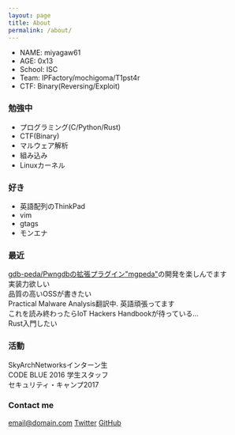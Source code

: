 ```yaml
---
layout: page
title: About
permalink: /about/
---
```


* NAME: miyagaw61
* AGE: 0x13
* School: ISC
* Team: IPFactory/mochigoma/T1pst4r
* CTF: Binary(Reversing/Exploit)

### 勉強中
* プログラミング(C/Python/Rust)
* CTF(Binary)
* マルウェア解析
* 組み込み
* Linuxカーネル

### 好き
* 英語配列のThinkPad
* vim
* gtags
* モンエナ 

### 最近
[gdb-peda/Pwngdbの拡張プラグイン"mgpeda"](https://github.com/miyagaw61/mgpeda)の開発を楽しんでます  
実装力欲しい  
品質の高いOSSが書きたい  
Practical Malware Analysis翻訳中. 英語頑張ってます  
これを読み終わったらIoT Hackers Handbookが待っている...  
Rust入門したい  

### 活動
SkyArchNetworksインターン生  
CODE BLUE 2016 学生スタッフ  
セキュリティ・キャンプ2017  

### Contact me

[email@domain.com](mailto:email@domain.com)
[Twitter](https://twitter.com/miyagaw61)
[GitHub](https://github.com/miyagaw61)
